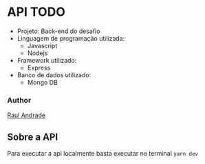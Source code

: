 # API TODO

* Projeto: Back-end do desafio 
* Linguagem de programação utilizada: 
  * Javascript
  * Nodejs
* Framework utilizado:
  * Express
* Banco de dados utilizado:
  * Mongo DB
  
 ### Author
[Raul Andrade](https://github.com/andraderaul)

## Sobre a API
Para executar a api localmente basta executar no terminal `yarn dev`
